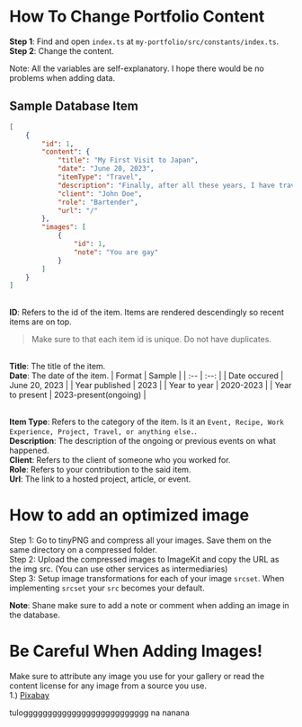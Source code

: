 # How To Change Portfolio Content
**Step 1**: Find and open ```index.ts``` at ```my-portfolio/src/constants/index.ts```.
<br>**Step 2**: Change the content.

Note: All the variables are self-explanatory. I hope there would be no problems when adding data. 

## Sample Database Item
```json
[
    {
        "id": 1,
        "content": {
            "title": "My First Visit to Japan",
            "date": "June 20, 2023",
            "itemType": "Travel",
            "description": "Finally, after all these years, I have traveled to Japan! More stuff...",
            "client": "John Doe",
            "role": "Bartender",
            "url": "/"
        },
        "images": [
            {
                "id": 1,
                "note": "You are gay"
            }
        ]
    }
]

```
<br>**ID**: Refers to the id of the item. Items are rendered descendingly so recent items are on top.
> Make sure to that each item id is unique. Do not have duplicates.

<br>**Title**: The title of the item.
<br>**Date**: The date of the item.
| Format | Sample |
| :-- | :--: |
| Date occured | June 20, 2023 |
| Year published | 2023 |
| Year to year | 2020-2023 |
| Year to present |  2023-present(ongoing) |

<br>**Item Type**: Refers to the category of the item. Is it an ```Event, Recipe, Work Experience, Project, Travel, or anything else.```.
<br>**Description**: The description of the ongoing or previous events on what happened.
<br>**Client**: Refers to the client of someone who you worked for.
<br>**Role**: Refers to your contribution to the said item.
<br>**Url**: The link to a hosted project, article, or event.

# How to add an optimized image
Step 1: Go to tinyPNG and compress all your images. Save them on the same directory on a compressed folder. 
<br>Step 2: Upload the compressed images to ImageKit and copy the URL as the img src. (You can use other services as intermediaries)
<br>Step 3: Setup image transformations for each of your image ```srcset```. When implementing ```srcset``` your ```src``` becomes your default. 

**Note**: Shane make sure to add a note or comment when adding an image in the database.

# Be Careful When Adding Images!
Make sure to attribute any image you use for your gallery or read the content license for any image from a source you use.
<br>1.) [Pixabay](https://pixabay.com/service/license-summary/)

tulogggggggggggggggggggggggggg na nanana